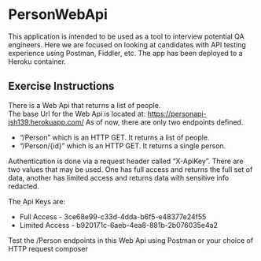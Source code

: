 # PersonWebApi

This application is intended to be used as a tool to interview potential QA engineers.  Here we are focused on looking at candidates with API testing experience using Postman, Fiddler, etc.  The app has been deployed to a Heroku container.

## Exercise Instructions

There is a Web Api that returns a list of people.  
The base Url for the Web Api is located at:  https://personapi-jsh139.herokuapp.com/
As of now, there are only two endpoints defined.  
- “/Person” which is an HTTP GET.  It returns a list of people.
- “/Person/{id}” which is an HTTP GET.  It returns a single person.

Authentication is done via a request header called “X-ApiKey”.  There are two values that may be used.  One has full access and returns the full set of data, another has limited access and returns data with sensitive info redacted.

The Api Keys are:
- Full Access - 3ce68e99-c33d-4dda-b6f5-e48377e24f55
- Limited Access - b920171c-6aeb-4ea8-881b-2b076035e4a2

Test the /Person endpoints in this Web Api using Postman or your choice of HTTP request composer

